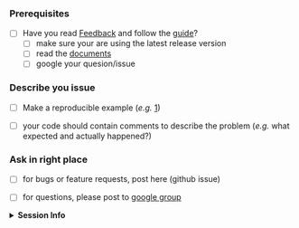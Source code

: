 ### Prerequisites

+ [ ] Have you read [Feedback](https://guangchuangyu.github.io/software/treeio/#feedback) and follow the [guide](https://guangchuangyu.github.io/2016/07/how-to-bug-author/)?
	* [ ] make sure your are using the latest release version
	* [ ] read the [documents](https://guangchuangyu.github.io/software/treeio/documentation/)
	* [ ] google your quesion/issue

### Describe you issue

* [ ] Make a reproducible example (*e.g.* [1](https://gist.github.com/talonsensei/e1fad082657054207f249ec98f0920eb))
* [ ] your code should contain comments to describe the problem (*e.g.* what expected and actually happened?)


### Ask in right place

* [ ] for bugs or feature requests, post here (github issue)
* [ ] for questions, please post to [google group](https://groups.google.com/forum/#!forum/bioc-ggtree)


<details> <summary><strong>Session Info</strong></summary>

```r

```
</details>

